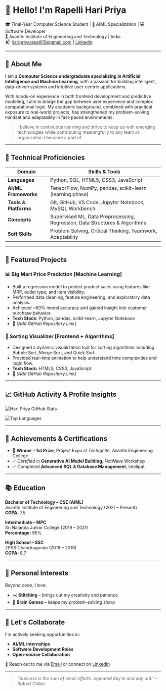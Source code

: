 # 👋 Hello! I'm Rapelli Hari Priya

🎓 Final-Year Computer Science Student | 🧠 AIML Specialization | 💻 Software Developer  
📍 Avanthi Institute of Engineering and Technology | India  
📬 haripriyarapelli15@gmail.com | [LinkedIn](https://www.linkedin.com/in/your-link-here)

---

## 🚀 About Me

I am a **Computer Science undergraduate specializing in Artificial Intelligence and Machine Learning**, with a passion for building intelligent, data-driven systems and intuitive user-centric applications.

With hands-on experience in both frontend development and predictive modeling, I aim to bridge the gap between user experience and complex computational logic. My academic background, combined with practical exposure to real-world projects, has strengthened my problem-solving mindset and adaptability in fast-paced environments.

> I believe in continuous learning and strive to keep up with emerging technologies while contributing meaningfully to any team or organization I become a part of.

---

## 🧠 Technical Proficiencies

| Domain               | Skills & Tools                                                                 |
|----------------------|--------------------------------------------------------------------------------|
| **Languages**        | Python, SQL, HTML5, CSS3, JavaScript                                           |
| **AI/ML Frameworks** | TensorFlow, NumPy, pandas, scikit-learn (learning phase)                       |
| **Tools & Platforms**| Git, GitHub, VS Code, Jupyter Notebook, MySQL Workbench                        |
| **Concepts**         | Supervised ML, Data Preprocessing, Regression, Data Structures & Algorithms    |
| **Soft Skills**      | Problem Solving, Critical Thinking, Teamwork, Adaptability                     |

---

## 💼 Featured Projects

### 📊 Big Mart Price Prediction [Machine Learning]
- Built a regression model to predict product sales using features like MRP, outlet type, and item visibility.
- Performed data cleaning, feature engineering, and exploratory data analysis.
- Achieved ~60% model accuracy and gained insight into customer purchase behavior.
- **Tech Stack:** Python, pandas, scikit-learn, Jupyter Notebook  
- 🔗 *[Add GitHub Repository Link]*

### 🔢 Sorting Visualizer [Frontend + Algorithms]
- Designed a dynamic visualization tool for sorting algorithms including Bubble Sort, Merge Sort, and Quick Sort.
- Provided real-time animation to help understand time complexities and logic flow.
- **Tech Stack:** HTML5, CSS3, JavaScript  
- 🔗 *[Add GitHub Repository Link]*

---

## 📈 GitHub Activity & Profile Insights

![Hari Priya GitHub Stats](https://github-readme-stats.vercel.app/api?username=RapelliHariPriya&show_icons=true&theme=github_dark&count_private=true)

![Top Languages](https://github-readme-stats.vercel.app/api/top-langs/?username=RapelliHariPriya&layout=compact&theme=github_dark)

---

## 🏅 Achievements & Certifications

- 🥇 **Winner – 1st Prize**, Project Expo at *TechIgnite*, Avanthi Engineering College
- ✅ *Certified* in **Generative AI Model Building**, NxtWave Workshop
- ✅ Completed **Advanced SQL & Database Management**, Intelipat

---

## 📚 Education

**Bachelor of Technology – CSE (AIML)**  
Avanthi Institute of Engineering and Technology (2021 – Present)  
**CGPA:** 7.5

**Intermediate – MPC**  
Sri Nalanda Junior College (2019 – 2021)  
**Percentage:** 95%

**High School – SSC**  
ZPSS Chandrugonda (2018 – 2019)  
**CGPA:** 8.7

---

## 💬 Personal Interests

Beyond code, I love:
- ✂️ **Stitching** – brings out my creativity and patience
- 🧠 **Brain Games** – keeps my problem-solving sharp

---

## 🤝 Let's Collaborate

I'm actively seeking opportunities in:
- **AI/ML Internships**
- **Software Development Roles**
- **Open-source Collaboration**

📩 Reach out to me via [Email](mailto:haripriyarapelli15@gmail.com) or connect on [LinkedIn](https://www.linkedin.com/in/your-link-here)

---

> *"Success is the sum of small efforts, repeated day in and day out." – Robert Collier*

